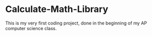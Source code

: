 # Calculate-Math-Library
This is my very first coding project, done in the beginning of my AP computer science class.
